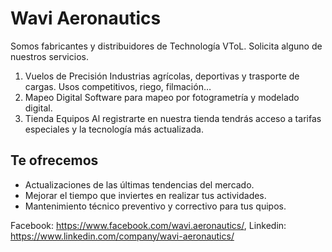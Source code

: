 # Wavi Aeronautics

Somos fabricantes y distribuidores de Technología VToL. Solicita alguno de nuestros servicios.

1. Vuelos de Precisión
Industrias agrícolas, deportivas y trasporte de cargas. Usos competitivos, riego, filmación…
2. Mapeo Digital
Software para mapeo por fotogrametría y modelado digital.
3. Tienda Equipos
Al registrarte en nuestra tienda tendrás acceso a tarifas especiales y la tecnología más actualizada.

## Te ofrecemos

- Actualizaciones de las últimas tendencias del mercado.
- Mejorar el tiempo que inviertes en realizar tus actividades.
- Mantenimiento técnico preventivo y correctivo para tus quipos.


Facebook: https://www.facebook.com/wavi.aeronautics/,
Linkedin: https://www.linkedin.com/company/wavi-aeronautics/
